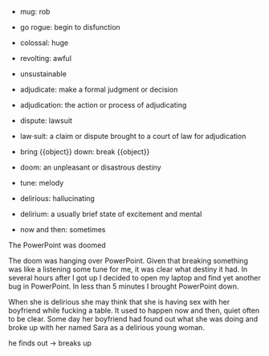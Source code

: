- mug: rob
- go rogue: begin to disfunction
- colossal: huge
- revolting: awful

- unsustainable


- adjudicate: make a formal judgment or decision
- adjudication: the action or process of adjudicating
- dispute: lawsuit
- law·suit: a claim or dispute brought to a court of law for adjudication

- bring {{object}} down: break {{object}}
- doom: an unpleasant or disastrous destiny
- tune: melody
- delirious: hallucinating
- delirium: a usually brief state of excitement and mental
- now and then: sometimes

The PowerPoint was doomed

The doom was hanging over PowerPoint. Given that breaking something was like a
listening some tune for me, it was clear what destiny it had. In several hours
after I got up I decided to open my laptop and find yet another bug in PowerPoint.
In less than 5 minutes I brought PowerPoint down.

When she is delirious she may think that she is having sex with her boyfriend
while fucking a table. It used to happen now and then, quiet often to be clear.
Some day her boyfriend had found out what she was doing and broke up with her
named Sara as a delirious young woman.


he finds out -> breaks up
